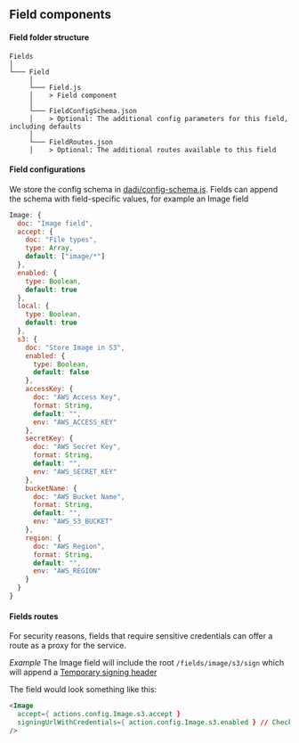 ## Field components

#### Field folder structure

```
Fields    
│
└─── Field
     │
     └─── Field.js
     │    > Field component
     │   
     └─── FieldConfigSchema.json
     │    > Optional: The additional config parameters for this field, including defaults
     │
     └─── FieldRoutes.json
     │    > Optional: The additional routes available to this field

```


#### Field configurations

We store the config schema in [dadi/config-schema.js](https://github.com/dadi/publish/blob/master/dadi/config-schema.js). 
Fields can append the schema with field-specific values, for example an Image field 
```javascript
Image: {
  doc: "Image field",
  accept: {
    doc: "File types",
    type: Array,
    default: ["image/*"]
  },
  enabled: {
    type: Boolean,
    default: true
  },
  local: {
    type: Boolean,
    default: true
  },
  s3: {
    doc: "Store Image in S3",
    enabled: {
      type: Boolean,
      default: false
    },
    accessKey: {
      doc: "AWS Access Key",
      format: String,
      default: "",
      env: "AWS_ACCESS_KEY"
    },
    secretKey: {
      doc: "AWS Secret Key",
      format: String,
      default: "",
      env: "AWS_SECRET_KEY"
    },
    bucketName: {
      doc: "AWS Bucket Name",
      format: String,
      default: "",
      env: "AWS_S3_BUCKET"
    },
    region: {
      doc: "AWS Region",
      format: String,
      default: "",
      env: "AWS_REGION"
    }
  }
}
```

#### Fields routes

For security reasons, fields that require sensitive credentials can offer a route as a proxy for the service.

*Example*
The Image field will include the root `/fields/image/s3/sign` which will append a [Temporary signing header](http://docs.aws.amazon.com/AmazonS3/latest/dev/RESTAuthentication.html#UsingTemporarySecurityCredentials)

The field would look something like this:

```html
<Image
  accept={ actions.config.Image.s3.accept }
  signingUrlWithCredentials={ action.config.Image.s3.enabled } // Check for S3 credentials. If they exist, sign first
/>
```
